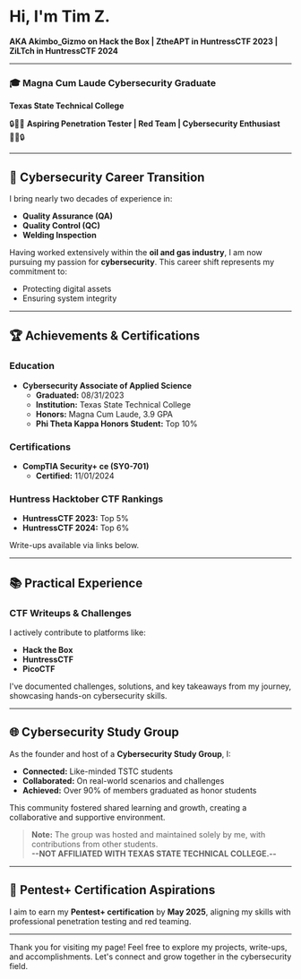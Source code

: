 # Hi, I'm Tim Z.  
**AKA Akimbo_Gizmo on Hack the Box | ZtheAPT in HuntressCTF 2023 | ZiLTch in HuntressCTF 2024**  

---

### 🎓 **Magna Cum Laude Cybersecurity Graduate**  
**Texas State Technical College**  

🔒👨‍💻 **Aspiring Penetration Tester | Red Team | Cybersecurity Enthusiast** 👨‍💻🔒  

---

## **🌟 Cybersecurity Career Transition**  
I bring nearly two decades of experience in:  
- **Quality Assurance (QA)**  
- **Quality Control (QC)**  
- **Welding Inspection**  

Having worked extensively within the **oil and gas industry**, I am now pursuing my passion for **cybersecurity**. This career shift represents my commitment to:  
- Protecting digital assets  
- Ensuring system integrity  

---

## **🏆 Achievements & Certifications**  

### **Education**  
- **Cybersecurity Associate of Applied Science**  
  - **Graduated:** 08/31/2023  
  - **Institution:** Texas State Technical College  
  - **Honors:** Magna Cum Laude, 3.9 GPA  
  - **Phi Theta Kappa Honors Student:** Top 10%  

### **Certifications**  
- **CompTIA Security+ ce (SY0-701)**  
  - **Certified:** 11/01/2024  

### **Huntress Hacktober CTF Rankings**  
- **HuntressCTF 2023:** Top 5%  
- **HuntressCTF 2024:** Top 6%  

Write-ups available via links below.  

---

## **📚 Practical Experience**  

### **CTF Writeups & Challenges**  
I actively contribute to platforms like:  
- **Hack the Box**  
- **HuntressCTF**  
- **PicoCTF**  

I've documented challenges, solutions, and key takeaways from my journey, showcasing hands-on cybersecurity skills.  

---

## **🌐 Cybersecurity Study Group**  

As the founder and host of a **Cybersecurity Study Group**, I:  
- **Connected:** Like-minded TSTC students  
- **Collaborated:** On real-world scenarios and challenges  
- **Achieved:** Over 90% of members graduated as honor students  

This community fostered shared learning and growth, creating a collaborative and supportive environment.  

> **Note:** The group was hosted and maintained solely by me, with contributions from other students.  
> **--NOT AFFILIATED WITH TEXAS STATE TECHNICAL COLLEGE.--**  

---

## **🎯 Pentest+ Certification Aspirations**  

I aim to earn my **Pentest+ certification** by **May 2025**, aligning my skills with professional penetration testing and red teaming.  

---

Thank you for visiting my page! Feel free to explore my projects, write-ups, and accomplishments. Let's connect and grow together in the cybersecurity field.  

